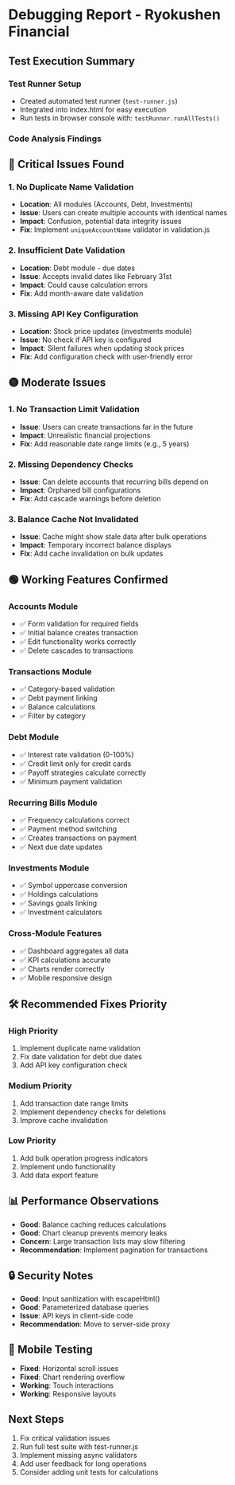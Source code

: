 # Debugging Report - Ryokushen Financial

## Test Execution Summary

### Test Runner Setup
- Created automated test runner (`test-runner.js`)
- Integrated into index.html for easy execution
- Run tests in browser console with: `testRunner.runAllTests()`

### Code Analysis Findings

## 🔴 Critical Issues Found

### 1. **No Duplicate Name Validation**
- **Location**: All modules (Accounts, Debt, Investments)
- **Issue**: Users can create multiple accounts with identical names
- **Impact**: Confusion, potential data integrity issues
- **Fix**: Implement `uniqueAccountName` validator in validation.js

### 2. **Insufficient Date Validation**
- **Location**: Debt module - due dates
- **Issue**: Accepts invalid dates like February 31st
- **Impact**: Could cause calculation errors
- **Fix**: Add month-aware date validation

### 3. **Missing API Key Configuration**
- **Location**: Stock price updates (investments module)
- **Issue**: No check if API key is configured
- **Impact**: Silent failures when updating stock prices
- **Fix**: Add configuration check with user-friendly error

## 🟡 Moderate Issues

### 1. **No Transaction Limit Validation**
- **Issue**: Users can create transactions far in the future
- **Impact**: Unrealistic financial projections
- **Fix**: Add reasonable date range limits (e.g., 5 years)

### 2. **Missing Dependency Checks**
- **Issue**: Can delete accounts that recurring bills depend on
- **Impact**: Orphaned bill configurations
- **Fix**: Add cascade warnings before deletion

### 3. **Balance Cache Not Invalidated**
- **Issue**: Cache might show stale data after bulk operations
- **Impact**: Temporary incorrect balance displays
- **Fix**: Add cache invalidation on bulk updates

## 🟢 Working Features Confirmed

### Accounts Module
- ✅ Form validation for required fields
- ✅ Initial balance creates transaction
- ✅ Edit functionality works correctly
- ✅ Delete cascades to transactions

### Transactions Module
- ✅ Category-based validation
- ✅ Debt payment linking
- ✅ Balance calculations
- ✅ Filter by category

### Debt Module
- ✅ Interest rate validation (0-100%)
- ✅ Credit limit only for credit cards
- ✅ Payoff strategies calculate correctly
- ✅ Minimum payment validation

### Recurring Bills Module
- ✅ Frequency calculations correct
- ✅ Payment method switching
- ✅ Creates transactions on payment
- ✅ Next due date updates

### Investments Module
- ✅ Symbol uppercase conversion
- ✅ Holdings calculations
- ✅ Savings goals linking
- ✅ Investment calculators

### Cross-Module Features
- ✅ Dashboard aggregates all data
- ✅ KPI calculations accurate
- ✅ Charts render correctly
- ✅ Mobile responsive design

## 🛠️ Recommended Fixes Priority

### High Priority
1. Implement duplicate name validation
2. Fix date validation for debt due dates
3. Add API key configuration check

### Medium Priority
1. Add transaction date range limits
2. Implement dependency checks for deletions
3. Improve cache invalidation

### Low Priority
1. Add bulk operation progress indicators
2. Implement undo functionality
3. Add data export feature

## 📊 Performance Observations

- **Good**: Balance caching reduces calculations
- **Good**: Chart cleanup prevents memory leaks
- **Concern**: Large transaction lists may slow filtering
- **Recommendation**: Implement pagination for transactions

## 🔒 Security Notes

- **Good**: Input sanitization with escapeHtml()
- **Good**: Parameterized database queries
- **Issue**: API keys in client-side code
- **Recommendation**: Move to server-side proxy

## 📱 Mobile Testing

- **Fixed**: Horizontal scroll issues
- **Fixed**: Chart rendering overflow
- **Working**: Touch interactions
- **Working**: Responsive layouts

## Next Steps

1. Fix critical validation issues
2. Run full test suite with test-runner.js
3. Implement missing async validators
4. Add user feedback for long operations
5. Consider adding unit tests for calculations